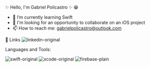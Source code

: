 ✨ Hello, I'm Gabriel Policastro ✨ 😁

- 🦉 I’m currently learning Swift
- 🚀 I'm looking for an opportunity to collaborate on an iOS project
- 📫 How to reach me: gabrielpolicastro@outlook.com 


🔗 Links
![linkedin-original](https://user-images.githubusercontent.com/103467613/201163378-7826b771-72d4-4327-8d0f-07805740b8a6.svg)


Languages and Tools:

![swift-original](https://user-images.githubusercontent.com/103467613/201162410-256c865d-9f7b-4712-9bb0-d31778000984.svg)
![xcode-original](https://user-images.githubusercontent.com/103467613/201162643-c5d97778-2235-44cc-b0f9-95169ca55c79.svg)
![firebase-plain](https://user-images.githubusercontent.com/103467613/201163204-06248053-6e9b-4261-a9e9-f881529d9fe2.svg)


